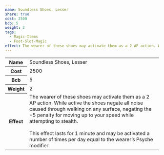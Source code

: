 ```yaml
---
name: Soundless Shoes, Lesser
share: true
cost: 2500
bcb: 5
weight: 2
tags:
  - Magic-Items
  - Foot-Slot-Magic
effect: The wearer of these shoes may activate them as a 2 AP action. While active the shoes negate all noise caused through walking on any surface, negating the -5 penalty for moving up to your speed while attempting to stealth.<br><br>This effect lasts for 1 minute and may be activated a number of times per day equal to the wearer’s Psyche modifier.
---
```


<p><span style="overflow-x: auto;"><table><tbody><tr><th>Name</th><td>Soundless Shoes, Lesser</td></tr><tr><th>Cost</th><td>2500</td></tr><tr><th>Bcb</th><td>5</td></tr><tr><th>Weight</th><td>2</td></tr><tr><th>Effect</th><td>The wearer of these shoes may activate them as a 2 AP action. While active the shoes negate all noise caused through walking on any surface, negating the -5 penalty for moving up to your speed while attempting to stealth.<br><br>This effect lasts for 1 minute and may be activated a number of times per day equal to the wearer’s Psyche modifier.</td></tr></tbody></table></span></p>